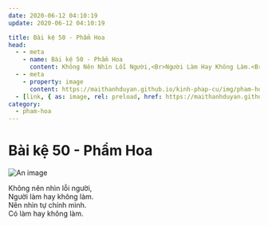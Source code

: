 ```yaml
---
date: 2020-06-12 04:10:19
update: 2020-06-12 04:10:19

title: Bài kệ 50 - Phẩm Hoa
head:
  - - meta
    - name: Bài kệ 50 - Phẩm Hoa
      content: Không Nên Nhìn Lỗi Người,<Br>Người Làm Hay Không Làm.<Br>Nên Nhìn Tự Chính Mình.<Br>Có Làm Hay Không Làm.<Br>
  - - meta
    - property: image
      content: https://maithanhduyan.github.io/kinh-phap-cu/img/pham-hoa/pham-hoa-050.jpg
  - [link, { as: image, rel: preload, href: https://maithanhduyan.github.io/kinh-phap-cu/img/pham-hoa/pham-hoa-050.jpg }]
category:
  - pham-hoa
---
```


# Bài kệ 50 - Phẩm Hoa

![An image](/img/pham-hoa/pham-hoa-050.jpg)

Không nên nhìn lỗi người,<br>Người làm hay không làm.<br>Nên nhìn tự chính mình.<br>Có làm hay không làm.<br>
